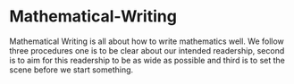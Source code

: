 # Mathematical-Writing
Mathematical Writing is all about how to write mathematics well. We follow three procedures one is to be clear about our intended readership, second is to aim for this readership to be as wide as possible and third is to set the scene before we start something.
